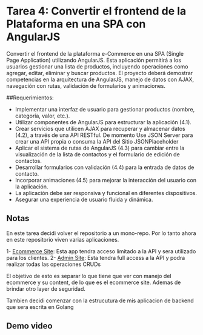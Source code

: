
# Tarea 4: Convertir el frontend de la Plataforma en una SPA  con AngularJS

Convertir el frontend de la plataforma e-Commerce en una SPA (Single Page Application) utilizando AngularJS. Esta aplicación permitirá a los usuarios gestionar una lista de productos, incluyendo operaciones como agregar, editar, eliminar y buscar productos. El proyecto deberá demostrar competencias en la arquitectura de AngularJS, manejo de datos con AJAX, navegación con rutas, validación de formularios y animaciones.

##Requerimientos:

- Implementar una interfaz de usuario para gestionar productos (nombre, categoría, valor, etc.).
- Utilizar componentes de AngularJS para estructurar la aplicación (4.1).
- Crear servicios que utilicen AJAX para recuperar y almacenar datos (4.2), a través de una API RESTful. De momento Use JSON Server para crear una API propia o consuma la API del Sitio JSONPlaceholder
- Aplicar el sistema de rutas de AngularJS (4.3) para cambiar entre la visualización de la lista de contactos y el formulario de edición de contactos.
- Desarrollar formularios con validación (4.4) para la entrada de datos de contacto.
- Incorporar animaciones (4.5) para mejorar la interacción del usuario con la aplicación.
- La aplicación debe ser responsiva y funcional en diferentes dispositivos.
- Asegurar una experiencia de usuario fluida y dinámica.

## Notas

En este tarea decidi volver el repositorio a un mono-repo. Por lo tanto ahora en este repositorio viven varias aplicaciones.

1- [Ecommerce Site](/frontends/ecommerce/): Esta app tendra acceso limitado a la API y sera utilizado para los clientes.
2- [Admin Site](/frontends/admin/): Esta tendra full access a la API y podra realizar todas las operaciones CRUDs

El objetivo de esto es separar lo que tiene que ver con manejo del ecommerce y su content, de lo que es el ecommerce site. Ademas de brindar otro layer de seguridad.

Tambien decidi comenzar con la estrucutura de mis aplicacion de backend que sera escrita en Golang

## Demo video



